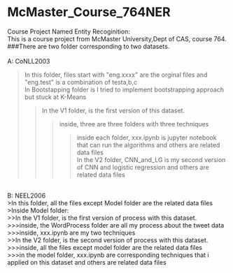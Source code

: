 # McMaster_Course_764NER
Course Project Named Entity Recoginition:<br>
This is a course project from McMaster University,Dept of CAS, course 764.<br>
###There are two folder corresponding to two datasets.<br>
<br>
A: CoNLL2003<br>
>In this folder, files start with "eng.xxxx" are the orginal files and "eng.test" is a combination of testa,b,c<br>
>In Bootstapping folder is I tried to implement bootstrapping approach but stuck at K-Means<br>
>>In the V1 folder, is the first version of this dataset.<br>
>>>inside, three are three folders with three techniques<br>
>>>>inside each folder, xxx.ipynb is jupyter notebook that can run the algorithms and others are related data files<br>
>>In the V2 folder, CNN_and_LG is my second version of CNN and logistic regression and others are related data files<br>
<br>
B: NEEL2006<br>
>In this folder, all the files except Model folder are the related data files<br>
>Inside Model folder:<br>
>>In the V1 folder, is the first version of process with this dataset.<br>
>>>inside, the WordProcess folder are all my process about the tweet data<br>
>>>inside, xxx.ipynb are my two techniques<br>
>>In the V2 folder, is the second version of process with this dataset.<br>
>>>inside,  all the files except model folder are the related data files<br>
>>>in the model folder, xxx.ipynb are corresponding techniques that i applied on this dataset and others are related data files<br>

